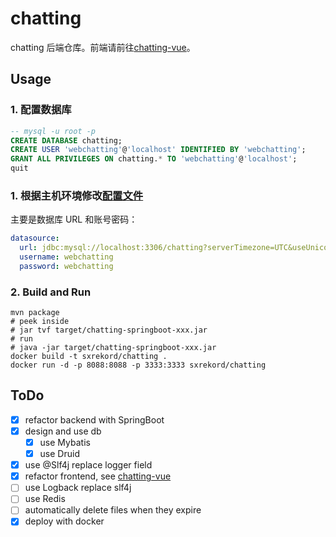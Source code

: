 # chatting

chatting 后端仓库。前端请前往[chatting-vue](https://github.com/WebChatting/chatting-vue)。

## Usage

### 1. 配置数据库

```sql
-- mysql -u root -p
CREATE DATABASE chatting;
CREATE USER 'webchatting'@'localhost' IDENTIFIED BY 'webchatting';
GRANT ALL PRIVILEGES ON chatting.* TO 'webchatting'@'localhost';
quit
```

### 1. 根据主机环境修改[配置文件](src/main/resources/application.yml)

主要是数据库 URL 和账号密码：

```yml
datasource:
  url: jdbc:mysql://localhost:3306/chatting?serverTimezone=UTC&useUnicode=true&characterEncoding=UTF-8&useSSL=false&allowPublicKeyRetrieval=true
  username: webchatting
  password: webchatting
```

### 2. Build and Run

```shell
mvn package
# peek inside
# jar tvf target/chatting-springboot-xxx.jar
# run
# java -jar target/chatting-springboot-xxx.jar
docker build -t sxrekord/chatting .
docker run -d -p 8088:8088 -p 3333:3333 sxrekord/chatting
```

## ToDo

- [x] refactor backend with SpringBoot
- [x] design and use db
  - [x] use Mybatis
  - [x] use Druid
- [x] use @Slf4j replace logger field
- [x] refactor frontend, see [chatting-vue](https://github.com/WebChatting/chatting-vue)
- [ ] use Logback replace slf4j
- [ ] use Redis
- [ ] automatically delete files when they expire
- [x] deploy with docker
